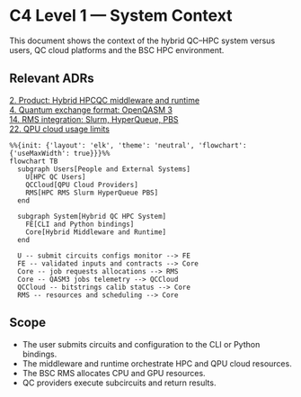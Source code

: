 # C4 Level 1 — System Context

This document shows the context of the hybrid QC–HPC system versus users, QC cloud platforms and the BSC HPC environment.

## Relevant ADRs

[2. Product: Hybrid HPCQC middleware and runtime](../adr/0002-hybrid-hpc-qc-middleware-and-runtime-product.md)  
[4. Quantum exchange format: OpenQASM 3](../adr/0004-quantum-exchange-format-openqasm-3.md)  
[14. RMS integration: Slurm, HyperQueue, PBS](../adr/0014-rms-integration-slurm-hyperqueue-pbs.md)  
[22. QPU cloud usage limits](../adr/0022-qpu-cloud-usage-limits.md)

```mermaid
%%{init: {'layout': 'elk', 'theme': 'neutral', 'flowchart': {'useMaxWidth': true}}}%%
flowchart TB
  subgraph Users[People and External Systems]
    U[HPC QC Users]
    QCCloud[QPU Cloud Providers]
    RMS[HPC RMS Slurm HyperQueue PBS]
  end

  subgraph System[Hybrid QC HPC System]
    FE[CLI and Python bindings]
    Core[Hybrid Middleware and Runtime]
  end

  U -- submit circuits configs monitor --> FE
  FE -- validated inputs and contracts --> Core
  Core -- job requests allocations --> RMS
  Core -- QASM3 jobs telemetry --> QCCloud
  QCCloud -- bitstrings calib status --> Core
  RMS -- resources and scheduling --> Core
```

## Scope

- The user submits circuits and configuration to the CLI or Python bindings.
- The middleware and runtime orchestrate HPC and QPU cloud resources.
- The BSC RMS allocates CPU and GPU resources.
- QC providers execute subcircuits and return results.
